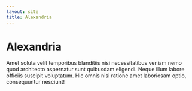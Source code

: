 ```yaml
---
layout: site
title: Alexandria
---
```


<h1>Alexandria</h1>
<p>
  Amet soluta velit temporibus blanditiis nisi necessitatibus veniam nemo quod architecto aspernatur sunt quibusdam eligendi. Neque illum labore officiis suscipit voluptatum. Hic omnis nisi ratione amet laboriosam optio, consequuntur nesciunt!
</p>

